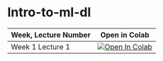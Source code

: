 # Intro-to-ml-dl


| Week, Lecture Number | Open in Colab
|--|--|
| Week 1 Lecture 1 |  [![Open In Colab](https://colab.research.google.com/assets/colab-badge.svg)](https://colab.research.google.com/github/abhi-glitchhg/Intro-to-ml-dl/blob/main/Week1/Lecture1.ipynb)

